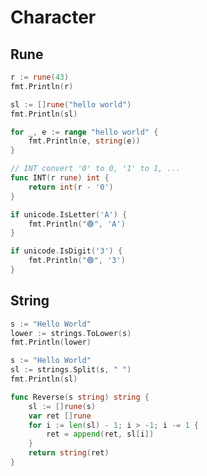# Character

## Rune

```go
r := rune(43)
fmt.Println(r)
```

```go
sl := []rune("hello world")
fmt.Println(sl)
```

```go
for _, e := range "hello world" {
	fmt.Println(e, string(e))
}
```

```go
// INT convert '0' to 0, '1' to 1, ...
func INT(r rune) int {
	return int(r - '0')
}
```

```go
if unicode.IsLetter('A') {
	fmt.Println("🟢", 'A')
}
```

```go
if unicode.IsDigit('3') {
	fmt.Println("🟢", '3')
}
```

## String

```go
s := "Hello World"
lower := strings.ToLower(s)
fmt.Println(lower)
```

```go
s := "Hello World"
sl := strings.Split(s, " ")
fmt.Println(sl)
```

```go
func Reverse(s string) string {
	sl := []rune(s)
	var ret []rune
	for i := len(sl) - 1; i > -1; i -= 1 {
		ret = append(ret, sl[i])
	}
	return string(ret)
}
```
